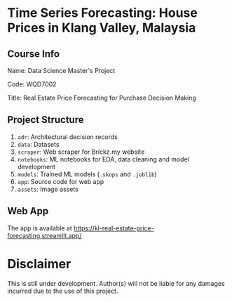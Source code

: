 # Time Series Forecasting: House Prices in Klang Valley, Malaysia

## Course Info
Name: Data Science Master's Project

Code: WQD7002

Title: Real Estate Price Forecasting for Purchase Decision Making

## Project Structure
1. `adr`: Architectural decision records
2. `data`: Datasets
3. `scraper`: Web scraper for Brickz.my website
4. `notebooks`: ML notebooks for EDA, data cleaning and model development
5. `models`: Trained ML models (`.skops` and `.joblib`)
6. `app`: Source code for web app
7. `assets`: Image assets

## Web App
The app is available at https://kl-real-estate-price-forecasting.streamlit.app/

# Disclaimer
This is still under development. Author(s) will not be liable for any damages incurred due to the use of this project.